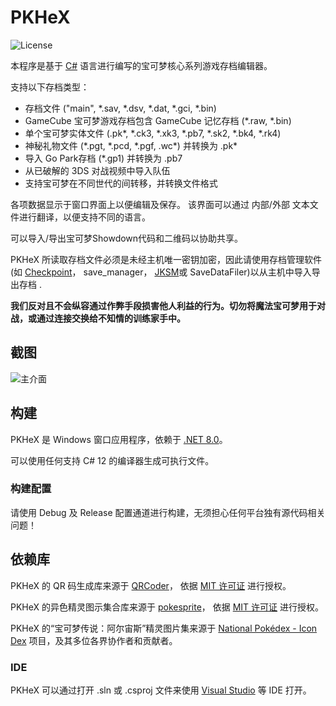 PKHeX
=====
![License](https://img.shields.io/badge/License-GPLv3-blue.svg)

本程序是基于 [C#](https://zh.wikipedia.org/wiki/C♯) 语言进行编写的宝可梦核心系列游戏存档编辑器。

支持以下存档类型：
* 存档文件 ("main", \*.sav, \*.dsv, \*.dat, \*.gci, \*.bin)
* GameCube 宝可梦游戏存档包含 GameCube 记忆存档 (\*.raw, \*.bin)
* 单个宝可梦实体文件 (.pk\*, \*.ck3, \*.xk3, \*.pb7, \*.sk2, \*.bk4, \*.rk4)
* 神秘礼物文件 (\*.pgt, \*.pcd, \*.pgf, .wc\*) 并转换为 .pk\*
* 导入 Go Park存档 (\*.gp1) 并转换为 .pb7
* 从已破解的 3DS 对战视频中导入队伍
* 支持宝可梦在不同世代的间转移，并转换文件格式

各项数据显示于窗口界面上以便编辑及保存。
 该界面可以通过 内部/外部 文本文件进行翻译，以便支持不同的语言。

可以导入/导出宝可梦Showdown代码和二维码以协助共享。

PKHeX 所读取存档文件必须是未经主机唯一密钥加密，因此请使用存档管理软件(如 [Checkpoint](https://github.com/FlagBrew/Checkpoint)， save_manager， [JKSM](https://github.com/J-D-K/JKSM)或 SaveDataFiler)以从主机中导入导出存档 .

**我们反对且不会纵容通过作弊手段损害他人利益的行为。切勿将魔法宝可梦用于对战，或通过连接交换给不知情的训练家手中。**

## 截图

![主介面](https://i.imgur.com/SfskT2Q.png)

## 构建

PKHeX 是 Windows 窗口应用程序，依赖于 [.NET 8.0](https://dotnet.microsoft.com/download/dotnet/8.0)。

可以使用任何支持 C# 12 的编译器生成可执行文件。

### 构建配置

请使用 Debug 及 Release 配置通道进行构建，无须担心任何平台独有源代码相关问题！

## 依赖库

PKHeX 的 QR 码生成库来源于 [QRCoder](https://github.com/codebude/QRCoder)， 依据 [MIT 许可证](https://github.com/codebude/QRCoder/blob/master/LICENSE.txt) 进行授权。

PKHeX 的异色精灵图示集合库来源于 [pokesprite](https://github.com/msikma/pokesprite)， 依据 [MIT 许可证](https://github.com/codebude/QRCoder/blob/master/LICENSE.txt) 进行授权。

PKHeX 的“宝可梦传说：阿尔宙斯”精灵图片集来源于 [National Pokédex - Icon Dex](https://www.deviantart.com/pikafan2000/art/National-Pokedex-Version-Delta-Icon-Dex-824897934) 项目，及其多位各界协作者和贡献者。
### IDE

PKHeX 可以通过打开 .sln 或 .csproj 文件来使用 [Visual Studio](https://visualstudio.microsoft.com/downloads/) 等 IDE 打开。
